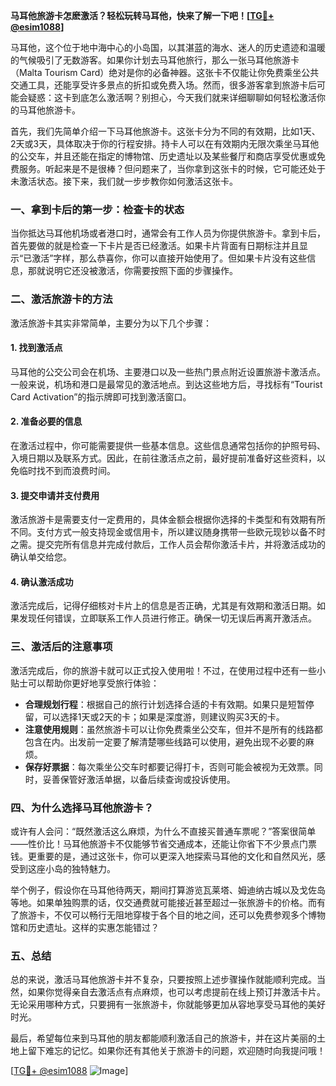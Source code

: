 **马耳他旅游卡怎麽激活？轻松玩转马耳他，快来了解一下吧！[[TG💪+ @esim1088](https://t.me/s/esim1088)]**

马耳他，这个位于地中海中心的小岛国，以其湛蓝的海水、迷人的历史遗迹和温暖的气候吸引了无数游客。如果你计划去马耳他旅行，那么一张马耳他旅游卡（Malta Tourism Card）绝对是你的必备神器。这张卡不仅能让你免费乘坐公共交通工具，还能享受许多景点的折扣或免费入场。然而，很多游客拿到旅游卡后可能会疑惑：这卡到底怎么激活啊？别担心，今天我们就来详细聊聊如何轻松激活你的马耳他旅游卡。

首先，我们先简单介绍一下马耳他旅游卡。这张卡分为不同的有效期，比如1天、2天或3天，具体取决于你的行程安排。持卡人可以在有效期内无限次乘坐马耳他的公交车，并且还能在指定的博物馆、历史遗址以及某些餐厅和商店享受优惠或免费服务。听起来是不是很棒？但问题来了，当你拿到这张卡的时候，它可能还处于未激活状态。接下来，我们就一步步教你如何激活这张卡。

### 一、拿到卡后的第一步：检查卡的状态

当你抵达马耳他机场或者港口时，通常会有工作人员为你提供旅游卡。拿到卡后，首先要做的就是检查一下卡片是否已经激活。如果卡片背面有日期标注并且显示“已激活”字样，那么恭喜你，你可以直接开始使用了。但如果卡片没有这些信息，那就说明它还没被激活，你需要按照下面的步骤操作。

### 二、激活旅游卡的方法

激活旅游卡其实非常简单，主要分为以下几个步骤：

#### 1. 找到激活点

马耳他的公交公司会在机场、主要港口以及一些热门景点附近设置旅游卡激活点。一般来说，机场和港口是最常见的激活地点。到达这些地方后，寻找标有“Tourist Card Activation”的指示牌即可找到激活窗口。

#### 2. 准备必要的信息

在激活过程中，你可能需要提供一些基本信息。这些信息通常包括你的护照号码、入境日期以及联系方式。因此，在前往激活点之前，最好提前准备好这些资料，以免临时找不到而浪费时间。

#### 3. 提交申请并支付费用

激活旅游卡是需要支付一定费用的，具体金额会根据你选择的卡类型和有效期有所不同。支付方式一般支持现金或信用卡，所以建议随身携带一些欧元现钞以备不时之需。提交完所有信息并完成付款后，工作人员会帮你激活卡片，并将激活成功的确认单交给您。

#### 4. 确认激活成功

激活完成后，记得仔细核对卡片上的信息是否正确，尤其是有效期和激活日期。如果发现任何错误，立即联系工作人员进行修正。确保一切无误后再离开激活点。

### 三、激活后的注意事项

激活完成后，你的旅游卡就可以正式投入使用啦！不过，在使用过程中还有一些小贴士可以帮助你更好地享受旅行体验：

- **合理规划行程**：根据自己的旅行计划选择合适的卡有效期。如果只是短暂停留，可以选择1天或2天的卡；如果是深度游，则建议购买3天的卡。
- **注意使用规则**：虽然旅游卡可以让你免费乘坐公交车，但并不是所有的线路都包含在内。出发前一定要了解清楚哪些线路可以使用，避免出现不必要的麻烦。
- **保存好票据**：每次乘坐公交车时都要记得打卡，否则可能会被视为无效票。同时，妥善保管好激活单据，以备后续查询或投诉使用。

### 四、为什么选择马耳他旅游卡？

或许有人会问：“既然激活这么麻烦，为什么不直接买普通车票呢？”答案很简单——性价比！马耳他旅游卡不仅能够节省交通成本，还能让你省下不少景点门票钱。更重要的是，通过这张卡，你可以更深入地探索马耳他的文化和自然风光，感受到这座小岛的独特魅力。

举个例子，假设你在马耳他待两天，期间打算游览瓦莱塔、姆迪纳古城以及戈佐岛等地。如果单独购票的话，仅交通费就可能接近甚至超过一张旅游卡的价格。而有了旅游卡，不仅可以畅行无阻地穿梭于各个目的地之间，还可以免费参观多个博物馆和历史遗址。这样的实惠怎能错过？

### 五、总结

总的来说，激活马耳他旅游卡并不复杂，只要按照上述步骤操作就能顺利完成。当然，如果你觉得亲自去激活点有点麻烦，也可以考虑提前在线上预订并激活卡片。无论采用哪种方式，只要拥有一张旅游卡，你就能够更加从容地享受马耳他的美好时光。

最后，希望每位来到马耳他的朋友都能顺利激活自己的旅游卡，并在这片美丽的土地上留下难忘的记忆。如果你还有其他关于旅游卡的问题，欢迎随时向我提问哦！

[[TG💪+ @esim1088](https://t.me/s/esim1088) ![Image](https://i.postimg.cc/4NQfJmqS/Snipaste-2025-05-13-00-14-12.png)]